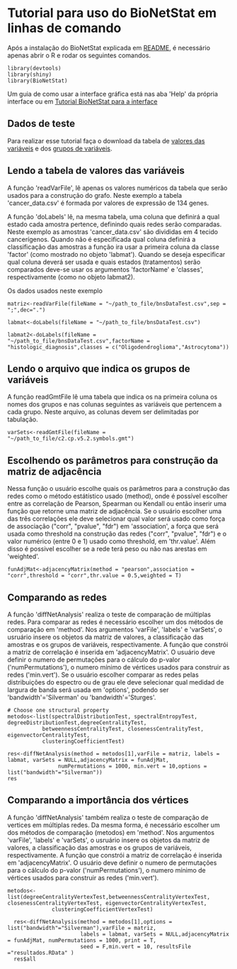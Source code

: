# Tutorial para uso do BioNetStat em linhas de comando

Após a instalação do BioNetStat explicada em [README](/README.md), é necessário apenas abrir o R e rodar os seguintes comandos.
```Rscript
library(devtools)
library(shiny)
library(BioNetStat)
```
Um guia de como usar a interface gráfica está nas aba 'Help' da própria interface ou em [Tutorial BioNetStat para a interface](tutorials/tutorial_BNS_interface.md )

## Dados de teste
Para realizar esse tutorial faça o download da tabela de [valores das variáveis](data/bnsDataTest.csv) e dos [grupos de variáveis](data/c2.cp.v5.2.symbols.gmt).

## Lendo a tabela de valores das variáveis
A função 'readVarFile', lê apenas os valores numéricos da tabela que serão usados para a construção do grafo. Neste exemplo a tabela 'cancer_data.csv' é formada por valores de expressão de 134 genes.

A função 'doLabels' lê, na mesma tabela, uma coluna que definirá a qual estado cada amostra pertence, definindo quais redes serão comparadas. Neste exemplo as amostras 'cancer_data.csv' são divididas em 4 tecido cancerígenos. Quando não é especificada qual coluna definirá a classificação das amostras a função ira usar a primeira coluna da classe 'factor' (como mostrado no objeto 'labmat'). Quando se deseja especificar qual coluna deverá ser usada e quais estados (tratamentos) serão comparados deve-se usar os argumentos 'factorName' e 'classes', respectivamente (como no objeto labmat2).

Os dados usados neste exemplo 
```Rscript
matriz<-readVarFile(fileName = "~/path_to_file/bnsDataTest.csv",sep = ";",dec=".")

labmat<-doLabels(fileName = "~/path_to_file/bnsDataTest.csv")

labmat2<-doLabels(fileName = "~/path_to_file/bnsDataTest.csv",factorName = "histologic_diagnosis",classes = c("Oligodendroglioma","Astrocytoma"))
```
## Lendo o arquivo que indica os grupos de variáveis
A função readGmtFile lê uma tabela que indica os na primeira coluna os nomes dos grupos e nas colunas seguintes as variáveis que pertencem a cada grupo. Neste arquivo, as colunas devem ser delimitadas por tabulação.
```Rscript
varSets<-readGmtFile(fileName = "~/path_to_file/c2.cp.v5.2.symbols.gmt")
```
## Escolhendo os parâmetros para construção da matriz de adjacência

Nessa função o usuário escolhe quais os parâmetros para a construção das redes como o método estátístico usado (method), onde é possível escolher entre as correlação de Pearson, Spearman ou Kendall ou então inserir uma função que retorne uma matriz de adjacência. Se o usuário escolher uma das três correlações ele deve selecionar qual valor será usado como força de associação ("corr", "pvalue", "fdr") em 'association', a força que será usada como threshold na construção das redes ("corr", "pvalue", "fdr") e o valor numérico (entre 0 e 1) usado como threshold, em 'thr.value'. Além disso é possivel escolher se a rede terá peso ou não nas arestas em 'weighted'.
```Rscript
funAdjMat<-adjacencyMatrix(method = "pearson",association = "corr",threshold = "corr",thr.value = 0.5,weighted = T)
```

## Comparando as redes

A função 'diffNetAnalysis' realiza o teste de comparação de múltiplas redes. Para comparar as redes é necessário escolher um dos métodos de comparação em 'method'. Nos argumentos 'varFile', 'labels' e 'varSets', o usruário insere os objetos da matriz de valores, a classificação das amostras e os grupos de variáveis, respectivamente. A função que constrói a matriz de correlação é inserida em 'adjacencyMatrix'. O usuário deve definir o numero de permutações para o cálculo do p-valor ('numPermutations'), o numero mínimo de vértices usados para construir as redes ('min.vert'). Se o usuário escolher comparar as redes pelas distribuições do espectro ou de grau ele deve selecionar qual medidad de largura de banda será usada em 'options', podendo ser 'bandwidth'='Silverman' ou 'bandwidth'='Sturges'.
```Rscript
# Choose one structural property
metodos<-list(spectralDistributionTest, spectralEntropyTest, degreeDistributionTest,degreeCentralityTest,
           betweennessCentralityTest, closenessCentralityTest, eigenvectorCentralityTest,
           clusteringCoefficientTest)
           
res<-diffNetAnalysis(method = metodos[1],varFile = matriz, labels = labmat, varSets = NULL,adjacencyMatrix = funAdjMat,
                numPermutations = 1000, min.vert = 10,options = list("bandwidth"="Silverman"))
res
```
## Comparando a importância dos vértices

A função 'diffNetAnalysis' também realiza o teste de comparação de vertices em múltiplas redes. Da mesma forma, é necessário escolher um dos métodos de comparação (metodos) em 'method'. Nos argumentos 'varFile', 'labels' e 'varSets', o usruário insere os objetos da matriz de valores, a classificação das amostras e os grupos de variáveis, respectivamente. A função que constrói a matriz de correlação é inserida em 'adjacencyMatrix'. O usuário deve definir o numero de permutações para o cálculo do p-valor ('numPermutations'), o numero mínimo de vértices usados para construir as redes ('min.vert').
```Rscript
metodos<-list(degreeCentralityVertexTest,betweennessCentralityVertexTest, closenessCentralityVertexTest, eigenvectorCentralityVertexTest,
              clusteringCoefficientVertexTest)

  res<-diffNetAnalysis(method = metodos[1],options = list("bandwidth"="Silverman"),varFile = matriz,
                       labels = labmat, varSets = NULL,adjacencyMatrix = funAdjMat, numPermutations = 1000, print = T,
                       seed = F,min.vert = 10, resultsFile ="resultados.RData" )
  res$all
```
